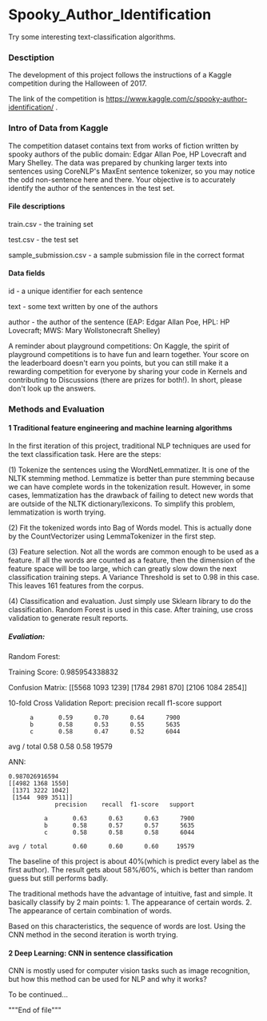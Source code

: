 # Spooky_Author_Identification
Try some interesting text-classification algorithms.

### Desctiption
The development of this project follows the instructions of a Kaggle competition during the Halloween of 2017.

The link of the competition is https://www.kaggle.com/c/spooky-author-identification/ .

### Intro of Data from Kaggle

The competition dataset contains text from works of fiction written by spooky authors of the public domain: Edgar Allan Poe, HP Lovecraft and Mary Shelley. The data was prepared by chunking larger texts into sentences using CoreNLP's MaxEnt sentence tokenizer, so you may notice the odd non-sentence here and there. Your objective is to accurately identify the author of the sentences in the test set.

#### File descriptions
train.csv - the training set

test.csv - the test set

sample_submission.csv - a sample submission file in the correct format

#### Data fields
id - a unique identifier for each sentence

text - some text written by one of the authors

author - the author of the sentence (EAP: Edgar Allan Poe, HPL: HP Lovecraft; MWS: Mary Wollstonecraft Shelley)

A reminder about playground competitions: On Kaggle, the spirit of playground competitions is to have fun and learn together. Your score on the leaderboard doesn't earn you points, but you can still make it a rewarding competition for everyone by sharing your code in Kernels and contributing to Discussions (there are prizes for both!). In short, please don't look up the answers.

### Methods and Evaluation
#### 1 Traditional feature engineering and machine learning algorithms
In the first iteration of this project, traditional NLP techniques are used for the text classification task. Here are the steps:

(1) Tokenize the sentences using the WordNetLemmatizer. It is one of the NLTK stemming method. Lemmatize is better than pure stemming because we can have complete words in the tokenization result. However, in some cases, lemmatization has the drawback of failing to detect new words that are outside of the NLTK dictionary/lexicons. To simplify this problem, lemmatization is worth trying.

(2) Fit the tokenized words into Bag of Words model. This is actually done by the CountVectorizer using LemmaTokenizer in the first step.

(3) Feature selection. Not all the words are common enough to be used as a feature. If all the words are counted as a feature, then the dimension of the feature space will be too large, which can greatly slow down the next classification training steps. A Variance Threshold is set to 0.98 in this case. This leaves 161 features from the corpus.

(4) Classification and evaluation. Just simply use Sklearn library to do the classification. Random Forest is used in this case. After training, use cross validation to generate result reports.

##### Evaliation:

Random Forest:

Training Score: 0.985954338832

Confusion Matrix:
[[5568 1093 1239]
 [1784 2981  870]
 [2106 1084 2854]]

 10-fold Cross Validation Report:
             precision    recall  f1-score   support

          a       0.59      0.70      0.64      7900
          b       0.58      0.53      0.55      5635
          c       0.58      0.47      0.52      6044

avg / total       0.58      0.58      0.58     19579

ANN:
```
0.987026916594
[[4982 1368 1550]
 [1371 3222 1042]
 [1544  989 3511]]
             precision    recall  f1-score   support

          a       0.63      0.63      0.63      7900
          b       0.58      0.57      0.57      5635
          c       0.58      0.58      0.58      6044

avg / total       0.60      0.60      0.60     19579
```

The baseline of this project is about 40%(which is predict every label as the first author). The result gets about 58%/60%, which is better than random guess but still performs badly.


The traditional methods have the advantage of intuitive, fast and simple. It basically classify by 2 main points: 1. The appearance of certain words. 2. The appearance of certain combination of words.

Based on this characteristics, the sequence of words are lost. Using the CNN method in the second iteration is worth trying.



#### 2 Deep Learning: CNN in sentence classification
CNN is mostly used for computer vision tasks such as image recognition, but how this method can be used for NLP and why it works?

To be continued...






















"""End of file"""
